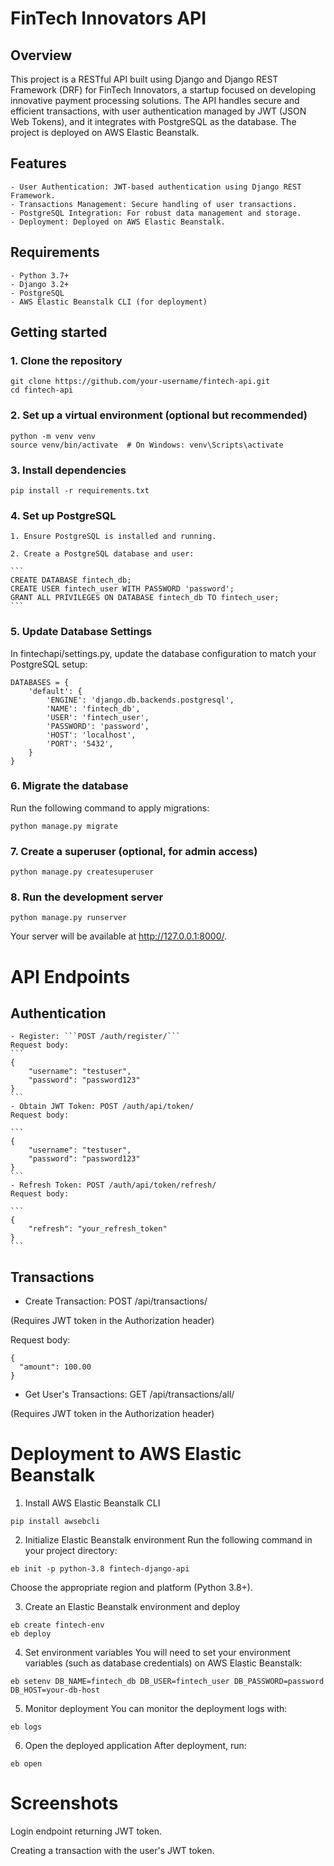 # FinTech Innovators API

## Overview

This project is a RESTful API built using Django and Django REST Framework (DRF) for FinTech Innovators, a startup focused on developing innovative payment processing solutions. The API handles secure and efficient transactions, with user authentication managed by JWT (JSON Web Tokens), and it integrates with PostgreSQL as the database. The project is deployed on AWS Elastic Beanstalk.

## Features

    - User Authentication: JWT-based authentication using Django REST Framework.
    - Transactions Management: Secure handling of user transactions.
    - PostgreSQL Integration: For robust data management and storage.
    - Deployment: Deployed on AWS Elastic Beanstalk.

## Requirements
    - Python 3.7+
    - Django 3.2+
    - PostgreSQL
    - AWS Elastic Beanstalk CLI (for deployment)

## Getting started

### 1. Clone the repository
```
git clone https://github.com/your-username/fintech-api.git
cd fintech-api
```
### 2. Set up a virtual environment (optional but recommended)
```
python -m venv venv
source venv/bin/activate  # On Windows: venv\Scripts\activate
```
### 3. Install dependencies
```
pip install -r requirements.txt
```

### 4. Set up PostgreSQL
    1. Ensure PostgreSQL is installed and running.

    2. Create a PostgreSQL database and user:

    ```
    CREATE DATABASE fintech_db;
    CREATE USER fintech_user WITH PASSWORD 'password';
    GRANT ALL PRIVILEGES ON DATABASE fintech_db TO fintech_user;
    ```
### 5. Update Database Settings
In fintechapi/settings.py, update the database configuration to match your PostgreSQL setup:
```
DATABASES = {
    'default': {
        'ENGINE': 'django.db.backends.postgresql',
        'NAME': 'fintech_db',
        'USER': 'fintech_user',
        'PASSWORD': 'password',
        'HOST': 'localhost',
        'PORT': '5432',
    }
}
```
### 6. Migrate the database
Run the following command to apply migrations:
```
python manage.py migrate
```
### 7. Create a superuser (optional, for admin access)
```
python manage.py createsuperuser
```
### 8. Run the development server
```
python manage.py runserver
```

Your server will be available at http://127.0.0.1:8000/.

# API Endpoints

## Authentication
    - Register: ```POST /auth/register/```
    Request body:
    ```
    {
        "username": "testuser",
        "password": "password123"
    }
    ```
    - Obtain JWT Token: POST /auth/api/token/
    Request body:

    ```
    {
        "username": "testuser",
        "password": "password123"
    }
    ```
    - Refresh Token: POST /auth/api/token/refresh/
    Request body:

    ```
    {
        "refresh": "your_refresh_token"
    }
    ```
## Transactions
- Create Transaction: POST /api/transactions/

(Requires JWT token in the Authorization header)

Request body:

```
{
  "amount": 100.00
}
```
- Get User's Transactions: GET /api/transactions/all/

(Requires JWT token in the Authorization header)

# Deployment to AWS Elastic Beanstalk

1. Install AWS Elastic Beanstalk CLI
```
pip install awsebcli
```
2. Initialize Elastic Beanstalk environment
Run the following command in your project directory:
```
eb init -p python-3.8 fintech-django-api
```
Choose the appropriate region and platform (Python 3.8+).

3. Create an Elastic Beanstalk environment and deploy
```
eb create fintech-env
eb deploy
```
4. Set environment variables
You will need to set your environment variables (such as database credentials) on AWS Elastic Beanstalk:

```
eb setenv DB_NAME=fintech_db DB_USER=fintech_user DB_PASSWORD=password DB_HOST=your-db-host
```
5. Monitor deployment
You can monitor the deployment logs with:

```
eb logs
```
6. Open the deployed application
After deployment, run:
```
eb open
```

# Screenshots
Login endpoint returning JWT token.


Creating a transaction with the user's JWT token.




